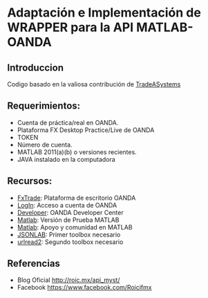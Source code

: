 # Adaptación e Implementación de WRAPPER para la API MATLAB-OANDA

## Introduccion
Codigo basado en la valiosa contribución de [TradeASystems](https://github.com/tradeasystems/MatlabOanda_Wrapper)


## Requerimientos:

- Cuenta de práctica/real en OANDA.
- Plataforma FX Desktop Practice/Live de OANDA
- TOKEN
- Número de cuenta.
- MATLAB 2011(a)(b) o versiones recientes.
- JAVA instalado en la computadora

## Recursos:

- [FxTrade](http://fxtrade.oanda.com/trade-forex/fxtrade/desktop): Plataforma de escritorio OANDA 
- [LogIn](https://fxtrade.oanda.com/demo-account/login?app_name=SecureSignIn): Acceso a cuenta de OANDA
- [Developer](http://developer.oanda.com/rest-live/introduction/): OANDA Developer Center
- [Matlab](https://www.mathworks.com/programs/trials/trial_request.html): Versión de Prueba MATLAB 
- [Matlab](http://www.mathworks.com/matlabcentral/): Apoyo y comunidad en MATLAB 
- [JSONLAB](http://www.mathworks.com/matlabcentral/fileexchange/33381-jsonlab--a-toolbox-to-encode-decode-json-files-in-matlab-octave): Primer toolbox necesario
- [urlread2](http://www.mathworks.com/matlabcentral/fileexchange/35693-urlread2   ): Segundo toolbox necesario

## Referencias

- Blog Oficial http://roic.mx/api_myst/
- Facebook https://www.facebook.com/Roicifmx
